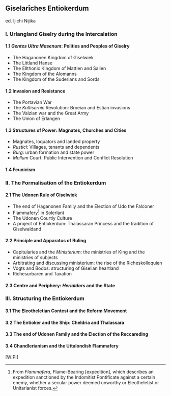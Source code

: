 ## Giselarîches Entiokerdum

ed. Ijichi Nijika

### I. Urlangland Giselry during the Intercalation

#### 1.1 *Gentes Ultra Masenum*: Polities and Peoples of Giselry

- The Haganonen Kingdom of Giselwiek
- The Littland Hanse
- The Ellthonic Kingdom of Mattien and Salien
- The Kingdom of the Alomanns
- The Kingdom of the Suderians and Sords

#### 1.2 Invasion and Resistance

- The Portavian War
- The *Kaltisernic* Revolution: Broeian and Estian invasions
- The Valzian war and the Great Army
- The Union of Erlangen

#### 1.3 Structures of Power: Magnates, Churches and Cities

- Magnates, loquators and landed property
- *Rustici*: Villages, tenants and dependents
- *Burg*: urban formation and state power
- *Mallum* Court: Public Intervention and Conflict Resolution

#### 1.4 Feunicism

### II. The Formalisation of the Entiokerdum

#### 2.1 The Udonen Rule of Giselwiek

- The end of Haganonen Family and the Election of Udo the Falconer
- Flammafery[^1] in Solerlant
- The Udonen Courtly Culture
- A project of Entiokerdum: Thalassaran Princess and the tradition of Giselwaldand

#### 2.2 Principle and Apparatus of Ruling

- Capitularies and the *Ministerium*: the ministries of King and the ministries of subjects
- Arbitrating and discussing ministerium: the rise of the Richeskolloquien
- Vogts and Bodos: structuring of Giselian heartland
- Richesurbaren and Taxation

#### 2.3 Centre and Periphery: *Herialdors* and the State

### III. Structuring the Entiokerdum

#### 3.1 The Eleotheletian Contest and the Reform Movement
#### 3.2 The Entioker and the Ship: Cheldria and Thalassara
#### 3.3 The end of Udonen Family and the Election of the Reccareding
#### 3.4 Chandlerianism and the Uttalondish Flammafery

[WIP!]

[^1]: From *Flammafera*, Flame-Bearing [expedition], which describes an expedition sanctioned by the Indomitist Pontificate against a certain enemy, whether a secular power deemed unworthy or Eleotheletist or Unitarianist forces.
